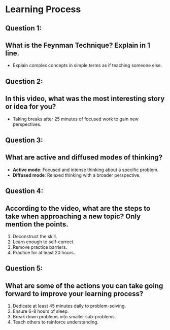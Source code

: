 # Learning Process

## Question 1:

## What is the Feynman Technique? Explain in 1 line.

- Explain complex concepts in simple terms as if teaching someone else.

## Question 2:

## In this video, what was the most interesting story or idea for you?

- Taking breaks after 25 minutes of focused work to gain new perspectives.

## Question 3:

## What are active and diffused modes of thinking?

- **Active mode**: Focused and intense thinking about a specific problem.
- **Diffused mode**: Relaxed thinking with a broader perspective.

## Question 4:

## According to the video, what are the steps to take when approaching a new topic? Only mention the points.

1. Deconstruct the skill.
2. Learn enough to self-correct.
3. Remove practice barriers.
4. Practice for at least 20 hours.

## Question 5:

## What are some of the actions you can take going forward to improve your learning process?

1. Dedicate at least 45 minutes daily to problem-solving.
2. Ensure 6-8 hours of sleep.
3. Break down problems into smaller sub-problems.
4. Teach others to reinforce understanding.
